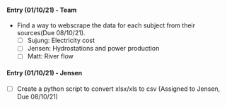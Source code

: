 #### Entry (01/10/21) - Team
- Find a way to webscrape the data for each subject from their sources(Due 08/10/21).
  - [ ] Sujung: Electricity cost  
  - [ ] Jensen: Hydrostations and power production  
  - [ ] Matt: River flow  

#### Entry (01/10/21) - Jensen
- [ ] Create a python script to convert xlsx/xls to csv (Assigned to Jensen, Due 08/10/21)

